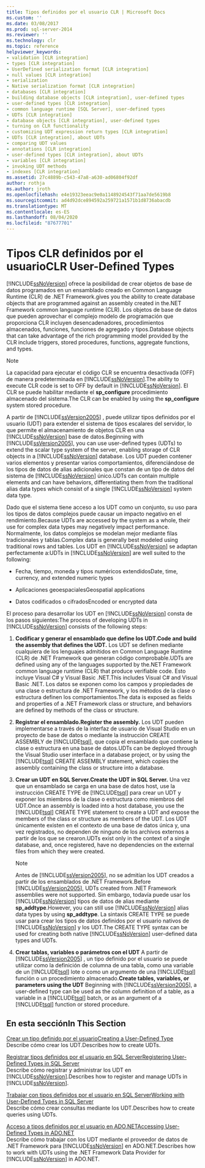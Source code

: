 ```yaml
---
title: Tipos definidos por el usuario CLR | Microsoft Docs
ms.custom: ''
ms.date: 03/08/2017
ms.prod: sql-server-2014
ms.reviewer: ''
ms.technology: clr
ms.topic: reference
helpviewer_keywords:
- validation [CLR integration]
- types [CLR integration]
- UserDefined serialization format [CLR integration]
- null values [CLR integration]
- serialization
- Native serialization format [CLR integration]
- databases [CLR integration]
- building database objects [CLR integration], user-defined types
- user-defined types [CLR integration]
- common language runtime [SQL Server], user-defined types
- UDTs [CLR integration]
- database objects [CLR integration], user-defined types
- turning on CLR functionality
- customizing UDT expression return types [CLR integration]
- UDTs [CLR integration], about UDTs
- comparing UDT values
- annotations [CLR integration]
- user-defined types [CLR integration], about UDTs
- variables [CLR integration]
- invoking UDT methods
- indexes [CLR integration]
ms.assetid: 27c4889b-c543-47a8-a630-ad06804f92df
author: rothja
ms.author: jroth
ms.openlocfilehash: e4e19323eeac9e0a1148924543f71aa7de5619b8
ms.sourcegitcommit: ad4d92dce894592a259721a1571b1d8736abacdb
ms.translationtype: MT
ms.contentlocale: es-ES
ms.lasthandoff: 08/04/2020
ms.locfileid: "87677701"
---
```

# <a name="clr-user-defined-types"></a><span data-ttu-id="ac10b-102">Tipos CLR definidos por el usuario</span><span class="sxs-lookup"><span data-stu-id="ac10b-102">CLR User-Defined Types</span></span>
  [!INCLUDE[ssNoVersion](../../includes/ssnoversion-md.md)] <span data-ttu-id="ac10b-103">ofrece la posibilidad de crear objetos de base de datos programados en un ensamblado creado en Common Language Runtime (CLR) de .NET Framework.</span><span class="sxs-lookup"><span data-stu-id="ac10b-103">gives you the ability to create database objects that are programmed against an assembly created in the.NET Framework common language runtime (CLR).</span></span> <span data-ttu-id="ac10b-104">Los objetos de base de datos que pueden aprovechar el complejo modelo de programación que proporciona CLR incluyen desencadenadores, procedimientos almacenados, funciones, funciones de agregado y tipos.</span><span class="sxs-lookup"><span data-stu-id="ac10b-104">Database objects that can take advantage of the rich programming model provided by the CLR include triggers, stored procedures, functions, aggregate functions, and types.</span></span>  
  
> [!NOTE]  
>  <span data-ttu-id="ac10b-105">La capacidad para ejecutar el código CLR se encuentra desactivada (OFF) de manera predeterminada en [!INCLUDE[ssNoVersion](../../includes/ssnoversion-md.md)].</span><span class="sxs-lookup"><span data-stu-id="ac10b-105">The ability to execute CLR code is set to OFF by default in [!INCLUDE[ssNoVersion](../../includes/ssnoversion-md.md)].</span></span> <span data-ttu-id="ac10b-106">El CLR se puede habilitar mediante el **sp_configure** procedimiento almacenado del sistema.</span><span class="sxs-lookup"><span data-stu-id="ac10b-106">The CLR can be enabled by using the **sp_configure** system stored procedure.</span></span>  
  
 <span data-ttu-id="ac10b-107">A partir de [!INCLUDE[ssVersion2005](../../includes/ssversion2005-md.md)] , puede utilizar tipos definidos por el usuario (UDT) para extender el sistema de tipos escalares del servidor, lo que permite el almacenamiento de objetos CLR en una [!INCLUDE[ssNoVersion](../../includes/ssnoversion-md.md)] base de datos.</span><span class="sxs-lookup"><span data-stu-id="ac10b-107">Beginning with [!INCLUDE[ssVersion2005](../../includes/ssversion2005-md.md)], you can use user-defined types (UDTs) to extend the scalar type system of the server, enabling storage of CLR objects in a [!INCLUDE[ssNoVersion](../../includes/ssnoversion-md.md)] database.</span></span> <span data-ttu-id="ac10b-108">Los UDT pueden contener varios elementos y presentar varios comportamientos, diferenciándose de los tipos de datos de alias adicionales que constan de un tipo de datos del sistema de [!INCLUDE[ssNoVersion](../../includes/ssnoversion-md.md)] único.</span><span class="sxs-lookup"><span data-stu-id="ac10b-108">UDTs can contain multiple elements and can have behaviors, differentiating them from the traditional alias data types which consist of a single [!INCLUDE[ssNoVersion](../../includes/ssnoversion-md.md)] system data type.</span></span>  
  
 <span data-ttu-id="ac10b-109">Dado que el sistema tiene acceso a los UDT como un conjunto, su uso para los tipos de datos complejos puede causar un impacto negativo en el rendimiento.</span><span class="sxs-lookup"><span data-stu-id="ac10b-109">Because UDTs are accessed by the system as a whole, their use for complex data types may negatively impact performance.</span></span> <span data-ttu-id="ac10b-110">Normalmente, los datos complejos se modelan mejor mediante filas tradicionales y tablas.</span><span class="sxs-lookup"><span data-stu-id="ac10b-110">Complex data is generally best modeled using traditional rows and tables.</span></span> <span data-ttu-id="ac10b-111">Los UDT en [!INCLUDE[ssNoVersion](../../includes/ssnoversion-md.md)] se adaptan perfectamente a:</span><span class="sxs-lookup"><span data-stu-id="ac10b-111">UDTs in [!INCLUDE[ssNoVersion](../../includes/ssnoversion-md.md)] are well suited to the following:</span></span>  
  
-   <span data-ttu-id="ac10b-112">Fecha, tiempo, moneda y tipos numéricos extendidos</span><span class="sxs-lookup"><span data-stu-id="ac10b-112">Date, time, currency, and extended numeric types</span></span>  
  
-   <span data-ttu-id="ac10b-113">Aplicaciones geoespaciales</span><span class="sxs-lookup"><span data-stu-id="ac10b-113">Geospatial applications</span></span>  
  
-   <span data-ttu-id="ac10b-114">Datos codificados o cifrados</span><span class="sxs-lookup"><span data-stu-id="ac10b-114">Encoded or encrypted data</span></span>  
  
 <span data-ttu-id="ac10b-115">El proceso para desarrollar los UDT en [!INCLUDE[ssNoVersion](../../includes/ssnoversion-md.md)] consta de los pasos siguientes:</span><span class="sxs-lookup"><span data-stu-id="ac10b-115">The process of developing UDTs in [!INCLUDE[ssNoVersion](../../includes/ssnoversion-md.md)] consists of the following steps:</span></span>  
  
1.  <span data-ttu-id="ac10b-116">**Codificar y generar el ensamblado que define los UDT.**</span><span class="sxs-lookup"><span data-stu-id="ac10b-116">**Code and build the assembly that defines the UDT.**</span></span> <span data-ttu-id="ac10b-117">Los UDT se definen mediante cualquiera de los lenguajes admitidos en Common Language Runtime (CLR) de .NET Framework que generan código comprobable.</span><span class="sxs-lookup"><span data-stu-id="ac10b-117">UDTs are defined using any of the languages supported by the.NET Framework common language runtime (CLR) that produce verifiable code.</span></span> <span data-ttu-id="ac10b-118">Esto incluye Visual C# y Visual Basic .NET.</span><span class="sxs-lookup"><span data-stu-id="ac10b-118">This includes Visual C# and Visual Basic .NET.</span></span> <span data-ttu-id="ac10b-119">Los datos se exponen como los campos y propiedades de una clase o estructura de .NET Framework, y los métodos de la clase o estructura definen los comportamientos.</span><span class="sxs-lookup"><span data-stu-id="ac10b-119">The data is exposed as fields and properties of a .NET Framework class or structure, and behaviors are defined by methods of the class or structure.</span></span>  
  
2.  <span data-ttu-id="ac10b-120">**Registrar el ensamblado.**</span><span class="sxs-lookup"><span data-stu-id="ac10b-120">**Register the assembly.**</span></span> <span data-ttu-id="ac10b-121">Los UDT pueden implementarse a través de la interfaz de usuario de Visual Studio en un proyecto de base de datos o mediante la instrucción CREATE ASSEMBLY de [!INCLUDE[tsql](../../includes/tsql-md.md)], que copia el ensamblado que contiene la clase o estructura en una base de datos.</span><span class="sxs-lookup"><span data-stu-id="ac10b-121">UDTs can be deployed through the Visual Studio user interface in a database project, or by using the [!INCLUDE[tsql](../../includes/tsql-md.md)] CREATE ASSEMBLY statement, which copies the assembly containing the class or structure into a database.</span></span>  
  
3.  <span data-ttu-id="ac10b-122">**Crear un UDT en SQL Server.**</span><span class="sxs-lookup"><span data-stu-id="ac10b-122">**Create the UDT in SQL Server.**</span></span> <span data-ttu-id="ac10b-123">Una vez que un ensamblado se carga en una base de datos host, use la instrucción CREATE TYPE de [!INCLUDE[tsql](../../includes/tsql-md.md)] para crear un UDT y exponer los miembros de la clase o estructura como miembros del UDT.</span><span class="sxs-lookup"><span data-stu-id="ac10b-123">Once an assembly is loaded into a host database, you use the [!INCLUDE[tsql](../../includes/tsql-md.md)] CREATE TYPE statement to create a UDT and expose the members of the class or structure as members of the UDT.</span></span> <span data-ttu-id="ac10b-124">Los UDT únicamente existen en el contexto de una base de datos única y, una vez registrados, no dependen de ninguno de los archivos externos a partir de los que se crearon.</span><span class="sxs-lookup"><span data-stu-id="ac10b-124">UDTs exist only in the context of a single database, and, once registered, have no dependencies on the external files from which they were created.</span></span>  
  
    > [!NOTE]  
    >  <span data-ttu-id="ac10b-125">Antes de [!INCLUDE[ssVersion2005](../../includes/ssversion2005-md.md)], no se admitían los UDT creados a partir de los ensamblados de .NET Framework.</span><span class="sxs-lookup"><span data-stu-id="ac10b-125">Before [!INCLUDE[ssVersion2005](../../includes/ssversion2005-md.md)], UDTs created from .NET Framework assemblies were not supported.</span></span> <span data-ttu-id="ac10b-126">Sin embargo, todavía puede usar los [!INCLUDE[ssNoVersion](../../includes/ssnoversion-md.md)] tipos de datos de alias mediante **sp_addtype**.</span><span class="sxs-lookup"><span data-stu-id="ac10b-126">However, you can still use [!INCLUDE[ssNoVersion](../../includes/ssnoversion-md.md)] alias data types by using **sp_addtype**.</span></span> <span data-ttu-id="ac10b-127">La sintaxis CREATE TYPE se puede usar para crear los tipos de datos definidos por el usuario nativos de [!INCLUDE[ssNoVersion](../../includes/ssnoversion-md.md)] y los UDT.</span><span class="sxs-lookup"><span data-stu-id="ac10b-127">The CREATE TYPE syntax can be used for creating both native [!INCLUDE[ssNoVersion](../../includes/ssnoversion-md.md)] user-defined data types and UDTs.</span></span>  
  
4.  <span data-ttu-id="ac10b-128">**Crear tablas, variables o parámetros con el UDT** A partir de [!INCLUDE[ssVersion2005](../../includes/ssversion2005-md.md)] , un tipo definido por el usuario se puede utilizar como la definición de columna de una tabla, como una variable de un [!INCLUDE[tsql](../../includes/tsql-md.md)] lote o como un argumento de una [!INCLUDE[tsql](../../includes/tsql-md.md)] función o un procedimiento almacenado.</span><span class="sxs-lookup"><span data-stu-id="ac10b-128">**Create tables, variables, or parameters using the UDT** Beginning with [!INCLUDE[ssVersion2005](../../includes/ssversion2005-md.md)], a user-defined type can be used as the column definition of a table, as a variable in a [!INCLUDE[tsql](../../includes/tsql-md.md)] batch, or as an argument of a [!INCLUDE[tsql](../../includes/tsql-md.md)] function or stored procedure.</span></span>  
  
## <a name="in-this-section"></a><span data-ttu-id="ac10b-129">En esta sección</span><span class="sxs-lookup"><span data-stu-id="ac10b-129">In This Section</span></span>  
 [<span data-ttu-id="ac10b-130">Crear un tipo definido por el usuario</span><span class="sxs-lookup"><span data-stu-id="ac10b-130">Creating a User-Defined Type</span></span>](creating-user-defined-types.md)  
 <span data-ttu-id="ac10b-131">Describe cómo crear los UDT.</span><span class="sxs-lookup"><span data-stu-id="ac10b-131">Describes how to create UDTs.</span></span>  
  
 [<span data-ttu-id="ac10b-132">Registrar tipos definidos por el usuario en SQL Server</span><span class="sxs-lookup"><span data-stu-id="ac10b-132">Registering User-Defined Types in SQL Server</span></span>](registering-user-defined-types-in-sql-server.md)  
 <span data-ttu-id="ac10b-133">Describe cómo registrar y administrar los UDT en [!INCLUDE[ssNoVersion](../../includes/ssnoversion-md.md)].</span><span class="sxs-lookup"><span data-stu-id="ac10b-133">Describes how to register and manage UDTs in [!INCLUDE[ssNoVersion](../../includes/ssnoversion-md.md)].</span></span>  
  
 [<span data-ttu-id="ac10b-134">Trabajar con tipos definidos por el usuario en SQL Server</span><span class="sxs-lookup"><span data-stu-id="ac10b-134">Working with User-Defined Types in SQL Server</span></span>](working-with-user-defined-types-in-sql-server.md)  
 <span data-ttu-id="ac10b-135">Describe cómo crear consultas mediante los UDT.</span><span class="sxs-lookup"><span data-stu-id="ac10b-135">Describes how to create queries using UDTs.</span></span>  
  
 [<span data-ttu-id="ac10b-136">Acceso a tipos definidos por el usuario en ADO.NET</span><span class="sxs-lookup"><span data-stu-id="ac10b-136">Accessing User-Defined Types in ADO.NET</span></span>](accessing-user-defined-types-in-ado-net.md)  
 <span data-ttu-id="ac10b-137">Describe cómo trabajar con los UDT mediante el proveedor de datos de .NET Framework para [!INCLUDE[ssNoVersion](../../includes/ssnoversion-md.md)] en ADO.NET.</span><span class="sxs-lookup"><span data-stu-id="ac10b-137">Describes how to work with UDTs using the .NET Framework Data Provider for [!INCLUDE[ssNoVersion](../../includes/ssnoversion-md.md)] in ADO.NET.</span></span>  
  
  
